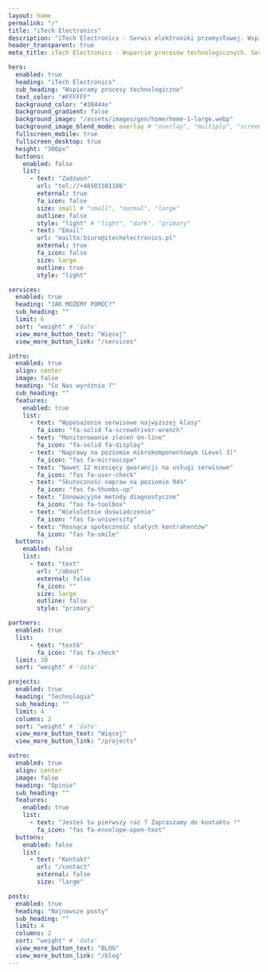 ```yaml
---
layout: home
permalink: "/"
title: "iTech Electronics"
description: "iTech Electronics - Serwis elektroniki przemysłowej. Wspieramy procesy technologiczne serwisując peryferia i urządzenia stosowane w przemyśle oraz na liniach produkcyjnych."
header_transparent: true
meta_title: iTech Electronics - Wsparcie procesów technologicznych. Serwis elektroniki przemysłowej.

hero:
  enabled: true
  heading: "iTech Electronics"
  sub_heading: "Wspieramy procesy technologiczne"
  text_color: "#FFFFFF"
  background_color: "#38444e"
  background_gradient: false
  background_image: "/assets/images/gen/home/home-1-large.webp"
  background_image_blend_mode: overlay # "overlay", "multiply", "screen"
  fullscreen_mobile: true
  fullscreen_desktop: true
  height: "300px"
  buttons:
    enabled: false
    list:
      - text: "Zadzwoń"
        url: "tel://+48501501106"
        external: true
        fa_icon: false
        size: small # "small", "normal", "large"
        outline: false
        style: "light" # "light", "dark", "primary"
      - text: "Email"
        url: "mailto:biuro@itechelectronics.pl"
        external: true
        fa_icon: false
        size: large
        outline: true
        style: "light"

services:
  enabled: true
  heading: "JAK MOŻEMY POMÓC?"
  sub_heading: ""
  limit: 6
  sort: "weight" # 'date'
  view_more_button_text: "Więcej"
  view_more_button_link: "/services"

intro:
  enabled: true
  align: center
  image: false
  heading: "Co Nas wyróżnia ?"
  sub_heading: ""
  features:
    enabled: true
    list:
      - text: "Wyposażenie serwisowe najwyższej klasy"
        fa_icon: "fa-solid fa-screwdriver-wrench"
      - text: "Monitorowanie zleceń on-line"
        fa_icon: "fa-solid fa-display"
      - text: "Naprawy na poziomie mikrokomponentowym (Level 3)"
        fa_icon: "fas fa-microscope"
      - text: "Nawet 12 miesięcy gwarancji na usługi serwisowe"
        fa_icon: "fas fa-user-check"
      - text: "Skuteczność napraw na poziomie 94%"
        fa_icon: "fas fa-thumbs-up"
      - text: "Innowacyjne metody diagnostyczne"
        fa_icon: "fas fa-toolbox"
      - text: "Wieloletnie doświadczenie"
        fa_icon: "fas fa-university"
      - text: "Rosnąca społeczność stałych kontrahentów"
        fa_icon: "fas fa-smile"
  buttons:
    enabled: false
    list:
      - text: "text"
        url: "/about"
        external: false
        fa_icon: ""
        size: large
        outline: false
        style: "primary"

partners:
  enabled: true
  list:
      - text: "text6"
        fa_icon: "fas fa-check"
  limit: 30
  sort: "weight" # 'date'

projects:
  enabled: true
  heading: "Technologia"
  sub_heading: ""
  limit: 4
  columns: 2
  sort: "weight" # 'date'
  view_more_button_text: "Więcej"
  view_more_button_link: "/projects"

outro:
  enabled: true
  align: center
  image: false
  heading: "Opinie"
  sub_heading: ""
  features:
    enabled: true
    list:
      - text: "Jesteś tu pierwszy raz ? Zapraszamy do kontaktu !"
        fa_icon: "fas fa-envelope-open-text"
  buttons:
    enabled: false
    list:
      - text: "Kontakt"
        url: "/contact"
        external: false
        size: "large"

posts:
  enabled: true
  heading: "Najnowsze posty"
  sub_heading: ""
  limit: 4
  columns: 2
  sort: "weight" # 'date'
  view_more_button_text: "BLOG"
  view_more_button_link: "/blog"
---
```

